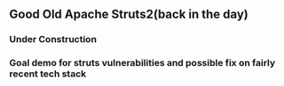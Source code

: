 ## Good Old Apache Struts2(back in the day)

### Under Construction

### Goal demo for struts vulnerabilities and possible fix on fairly recent tech stack